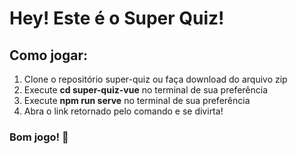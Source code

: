 <h1>Hey! Este é o Super Quiz!</h1>

<h2>Como jogar:</h2>
<ol>
  <li>Clone o repositório super-quiz ou faça download do arquivo zip</li>
  <li>Execute <strong>cd super-quiz-vue</strong> no terminal de sua preferência</li>
  <li>Execute <strong>npm run serve</strong> no terminal de sua preferência</li>
  <li>Abra o link retornado pelo comando e se divirta!</li>
</ol>

<h3>Bom jogo! 👋</h3>
